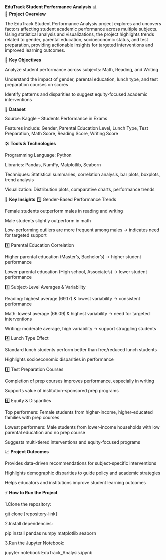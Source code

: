 **EduTrack Student Performance Analysis** 📊  
🚀 **Project Overview**

The EduTrack Student Performance Analysis project explores and uncovers factors affecting student academic performance across multiple subjects. Using statistical analysis and visualizations, the project highlights trends related to gender, parental education, socioeconomic status, and test preparation, providing actionable insights for targeted interventions and improved learning outcomes.

🎯 **Key Objectives**

Analyze student performance across subjects: Math, Reading, and Writing

Understand the impact of gender, parental education, lunch type, and test preparation courses on scores

Identify patterns and disparities to suggest equity-focused academic interventions

📂 **Dataset**

Source: Kaggle – Students Performance in Exams

Features include: Gender, Parental Education Level, Lunch Type, Test Preparation, Math Score, Reading Score, Writing Score

🛠 **Tools & Technologies**

Programming Language: Python

Libraries: Pandas, NumPy, Matplotlib, Seaborn

Techniques: Statistical summaries, correlation analysis, bar plots, boxplots, trend analysis

Visualization: Distribution plots, comparative charts, performance trends

📌 **Key Insights**
1️⃣ Gender-Based Performance Trends

Female students outperform males in reading and writing

Male students slightly outperform in math

Low-performing outliers are more frequent among males → indicates need for targeted support

2️⃣ Parental Education Correlation

Higher parental education (Master’s, Bachelor’s) → higher student performance

Lower parental education (High school, Associate’s) → lower student performance

3️⃣ Subject-Level Averages & Variability

Reading: highest average (69.17) & lowest variability → consistent performance

Math: lowest average (66.09) & highest variability → need for targeted interventions

Writing: moderate average, high variability → support struggling students

4️⃣ Lunch Type Effect

Standard lunch students perform better than free/reduced lunch students

Highlights socioeconomic disparities in performance

5️⃣ Test Preparation Courses

Completion of prep courses improves performance, especially in writing

Supports value of institution-sponsored prep programs

6️⃣ Equity & Disparities

Top performers: Female students from higher-income, higher-educated families with prep courses

Lowest performers: Male students from lower-income households with low parental education and no prep course

Suggests multi-tiered interventions and equity-focused programs

📈 **Project Outcomes**

Provides data-driven recommendations for subject-specific interventions

Highlights demographic disparities to guide policy and academic strategies

Helps educators and institutions improve student learning outcomes

⚡ **How to Run the Project**

1.Clone the repository:

  git clone [repository-link]


2.Install dependencies:

  pip install pandas numpy matplotlib seaborn


3.Run the Jupyter Notebook:

  jupyter notebook EduTrack_Analysis.ipynb

